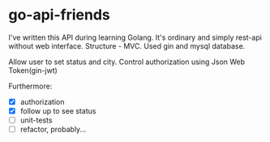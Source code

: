 # go-api-friends
I've written this API during learning Golang. It's ordinary and simply rest-api without web interface. Structure - MVC. Used gin and mysql database. 

Allow user to set status and city. Control authorization using Json Web Token(gin-jwt)

Furthermore:
- [x] authorization
- [x] follow up to see status
- [ ] unit-tests
- [ ] refactor, probably...
